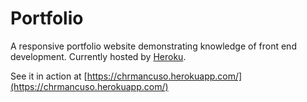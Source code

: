# Portfolio
 A responsive portfolio website demonstrating knowledge of front end development. Currently hosted by [Heroku](https://www.heroku.com/).
 
 See it in action at [https://chrmancuso.herokuapp.com/](https://chrmancuso.herokuapp.com/)
